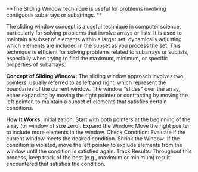 **The Sliding Window technique is useful for problems involving contiguous subarrays or substrings.
**

The sliding window concept is a useful technique in computer science, particularly for solving problems that involve arrays or lists. It is used to maintain a subset of elements within a larger set, dynamically adjusting which elements are included in the subset as you process the set. This technique is efficient for solving problems related to subarrays or sublists, especially when trying to find the maximum, minimum, or specific properties of subarrays.

**Concept of Sliding Window:**
The sliding window approach involves two pointers, usually referred to as left and right, which represent the boundaries of the current window. The window "slides" over the array, either expanding by moving the right pointer or contracting by moving the left pointer, to maintain a subset of elements that satisfies certain conditions.

**How It Works:**
Initialization: Start with both pointers at the beginning of the array (or window of size zero).
Expand the Window: Move the right pointer to include more elements in the window.
Check Condition: Evaluate if the current window meets the desired condition.
Shrink the Window: If the condition is violated, move the left pointer to exclude elements from the window until the condition is satisfied again.
Track Results: Throughout this process, keep track of the best (e.g., maximum or minimum) result encountered that satisfies the condition.
